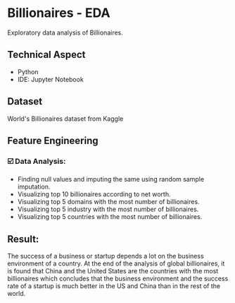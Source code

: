 
# Billionaires - EDA

Exploratory data analysis of Billionaires.



## Technical Aspect

- Python
- IDE: Jupyter Notebook







## Dataset

World's Billionaires dataset from Kaggle




## Feature Engineering

### ☑️ Data Analysis:

- Finding null values and imputing the same using random sample imputation.
- Visualizing top 10 billionaires according to net worth.
- Visualizing top 5 domains with the most number of billionaires.
- Visualizing top 5 industry with the most number of billionaires.
- Visualizing top 5 countries with the most number of billionaires.





## Result:

The success of a business or startup depends a lot on the business environment of a country. At the end of the analysis of global billionaires, it is found that China and the United States are the countries with the most billionaires which concludes that the business environment and the success rate of a startup is much better in the US and China than in the rest of the world.





